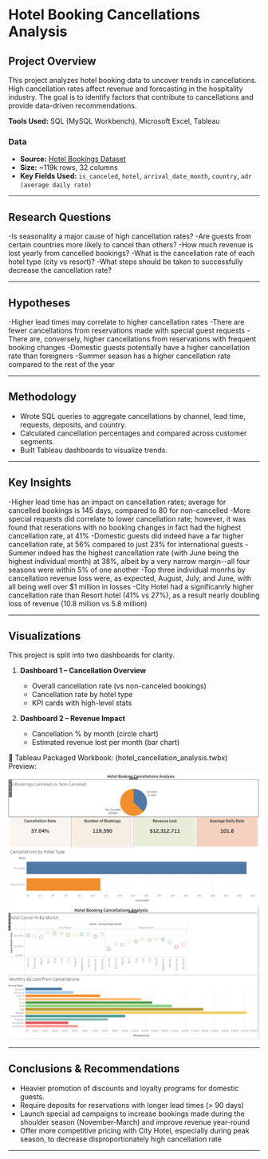 # Hotel Booking Cancellations Analysis

##  Project Overview
This project analyzes hotel booking data to uncover trends in cancellations. 
High cancellation rates affect revenue and forecasting in the hospitality industry. 
The goal is to identify factors that contribute to cancellations and provide data-driven recommendations.

**Tools Used:** SQL (MySQL Workbench), Microsoft Excel, Tableau

### Data
- **Source:** [Hotel Bookings Dataset](https://www.kaggle.com/jessemostipak/hotel-booking-demand) 
- **Size:** ~119k rows, 32 columns  
- **Key Fields Used:** `is_canceled`, `hotel`, `arrival_date_month`, `country`, `adr (average daily rate)`  

---

##  Research Questions
-Is seasonality a major cause of high cancellation rates?
-Are guests from certain countries more likely to cancel than others?
-How much revenue is lost yearly from cancelled bookings?
-What is the cancellation rate of each hotel type (city vs resort)?
-What steps should be taken to successfully decrease the cancellation rate?

---

## Hypotheses
-Higher lead times may correlate to higher cancellation rates
-There are fewer cancellations from reservations made with special guest requests
-There are, conversely, higher cancellations from reservations with frequent booking changes
-Domestic guests potentially have a higher cancellation rate than foreigners
-Summer season has a higher cancellation rate compared to the rest of the year

---

##  Methodology
- Wrote SQL queries to aggregate cancellations by channel, lead time, requests, deposits, and country.
- Calculated cancellation percentages and compared across customer segments.
- Built Tableau dashboards to visualize trends.

---

##  Key Insights
-Higher lead time has an impact on cancellation rates; average for cancelled bookings is 145 days, compared to 80 for non-cancelled
-More special requests did correlate to lower cancellation rate; however, it was found that reserations with no booking changes in fact had the highest cancellation rate, at 41%
-Domestic guests did indeed have a far higher cancellation rate, at 56% compared to just 23% for international guests
-Summer indeed has the highest cancellation rate (with June being the highest individual month) at 38%, albeit by a very narrow margin--all four seasons were within 5% of one another
-Top three individual monrhs by cancellation revenue loss were, as expected, August, July, and June, with all being well over $1 million in losses
-City Hotel had a significanrly higher cancellation rate than Resort hotel (41% vs 27%), as a result nearly doubling loss of revenue (10.8 million vs 5.8 million)

---

##  Visualizations
This project is split into two dashboards for clarity.

1. **Dashboard 1 – Cancellation Overview**
   - Overall cancellation rate (vs non-canceled bookings)  
   - Cancellation rate by hotel type  
   - KPI cards with high-level stats  

2. **Dashboard 2 – Revenue Impact**
   - Cancellation % by month (circle chart)  
   - Estimated revenue lost per month (bar chart)  

📂 Tableau Packaged Workbook: (hotel_cancellation_analysis.twbx)  
Preview:  
![Dashboard 1](dashboard1.png)  
![Dashboard 2](dashboard2.png)


---

##  Conclusions & Recommendations
- Heavier promotion of discounts and loyalty programs for domestic guests.
- Require deposits for reservations with longer lead times (> 90 days)
- Launch special ad campaigns to increase bookings made during the shoulder season (November-March) and improve revenue year-round
- Offer more competitive pricing with City Hotel, especially during peak season, to decrease disproportionately high cancellation rate

---
